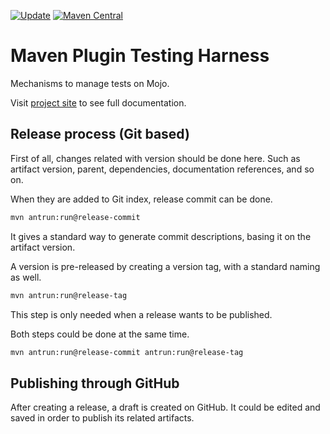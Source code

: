 [![Update](https://github.com/codeteapot/maven-plugin-testing-harness/workflows/Update/badge.svg)](https://github.com/codeteapot/maven-plugin-testing-harness/actions?query=workflow%3AUpdate)
[![Maven Central](https://img.shields.io/maven-central/v/com.github.codeteapot.maven.plugin-testing/maven-plugin-testing-harness?label=Maven%20Central)](https://repo1.maven.org/maven2/com/github/codeteapot/maven/plugin-testing/maven-plugin-testing-harness/)

# Maven Plugin Testing Harness

Mechanisms to manage tests on Mojo.

Visit [project site](https://codeteapot.github.io/maven-plugin-testing-harness/v1.1.0) to see full
documentation.

## Release process (Git based)

First of all, changes related with version should be done here. Such as artifact version, parent,
dependencies, documentation references, and so on.

When they are added to Git index, release commit can be done.

```sh
mvn antrun:run@release-commit
```
It gives a standard way to generate commit descriptions, basing it on the artifact version.

A version is pre-released by creating a version tag, with a standard naming as well.

```sh
mvn antrun:run@release-tag
```

This step is only needed when a release wants to be published.

Both steps could be done at the same time.

```sh
mvn antrun:run@release-commit antrun:run@release-tag
```

## Publishing through GitHub

After creating a release, a draft is created on GitHub. It could be edited and saved in order to
publish its related artifacts.
